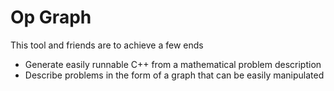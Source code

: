 Op Graph
========

This tool and friends are to achieve a few ends

* Generate easily runnable C++ from a mathematical problem description
* Describe problems in the form of a graph that can be easily manipulated